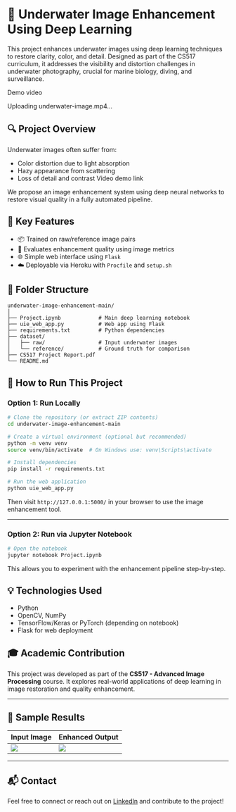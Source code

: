 
# 🌊 Underwater Image Enhancement Using Deep Learning

This project enhances underwater images using deep learning techniques to restore clarity, color, and detail. Designed as part of the CS517 curriculum, it addresses the visibility and distortion challenges in underwater photography, crucial for marine biology, diving, and surveillance.


Demo video 


Uploading underwater-image.mp4…


## 🔍 Project Overview

Underwater images often suffer from:
- Color distortion due to light absorption
- Hazy appearance from scattering
- Loss of detail and contrast
  Video demo link
  
We propose an image enhancement system using deep neural networks to restore visual quality in a fully automated pipeline.

## 🧠 Key Features

- 📦 Trained on raw/reference image pairs
- 🧪 Evaluates enhancement quality using image metrics
- 🌐 Simple web interface using `Flask`
- ☁️ Deployable via Heroku with `Procfile` and `setup.sh`

## 📂 Folder Structure

```
underwater-image-enhancement-main/
│
├── Project.ipynb            # Main deep learning notebook
├── uie_web_app.py           # Web app using Flask
├── requirements.txt         # Python dependencies
├── dataset/
│   ├── raw/                 # Input underwater images
│   └── reference/           # Ground truth for comparison
├── CS517 Project Report.pdf
└── README.md
```

## 🚀 How to Run This Project

### Option 1: Run Locally

```bash
# Clone the repository (or extract ZIP contents)
cd underwater-image-enhancement-main

# Create a virtual environment (optional but recommended)
python -m venv venv
source venv/bin/activate  # On Windows use: venv\Scripts\activate

# Install dependencies
pip install -r requirements.txt

# Run the web application
python uie_web_app.py
```

Then visit `http://127.0.0.1:5000/` in your browser to use the image enhancement tool.

---

### Option 2: Run via Jupyter Notebook

```bash
# Open the notebook
jupyter notebook Project.ipynb
```

This allows you to experiment with the enhancement pipeline step-by-step.

## 💡 Technologies Used

- Python
- OpenCV, NumPy
- TensorFlow/Keras or PyTorch (depending on notebook)
- Flask for web deployment

## 🎓 Academic Contribution

This project was developed as part of the **CS517 - Advanced Image Processing** course. It explores real-world applications of deep learning in image restoration and quality enhancement.

---

## 📸 Sample Results

| Input Image | Enhanced Output |
|-------------|------------------|
| ![](dataset/raw/Img1.png) | ![](dataset/reference/RImg1.png) |

---

## 📬 Contact

Feel free to connect or reach out on [LinkedIn](https://www.linkedin.com/) and contribute to the project!

